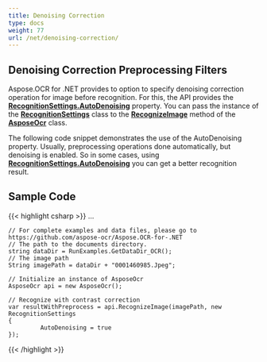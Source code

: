 ```yaml
---
title: Denoising Correction
type: docs
weight: 77
url: /net/denoising-correction/
---
```

## **Denoising Correction Preprocessing Filters**
Aspose.OCR for .NET provides to option to specify denoising correction operation for image before recognition. 
For this, the API provides the [**RecognitionSettings.AutoDenoising**](https://apireference.aspose.com/ocr/net/aspose.ocr/recognitionsettings/properties/autodenoising) property. 
You can pass the instance of the [**RecognitionSettings**](https://apireference.aspose.com/ocr/net/aspose.ocr/recognitionsettings) class to the [**RecognizeImage**](https://apireference.aspose.com/ocr/net/aspose.ocr/asposeocr/methods/recognizeimage/index) method 
of the [**AsposeOcr**](https://apireference.aspose.com/ocr/net/aspose.ocr/asposeocr) class.

The following code snippet demonstrates the use of the AutoDenoising property. 
Usually, preprocessing operations done automatically, but denoising is enabled. So in some cases, using [**RecognitionSettings.AutoDenoising**](https://apireference.aspose.com/ocr/net/aspose.ocr/recognitionsettings/properties/autodenoising) you can get a better recognition result.


## Sample Code

{{< highlight csharp >}}
...

	// For complete examples and data files, please go to https://github.com/aspose-ocr/Aspose.OCR-for-.NET
	// The path to the documents directory.
	string dataDir = RunExamples.GetDataDir_OCR();
	// The image path
	String imagePath = dataDir + "0001460985.Jpeg";

	// Initialize an instance of AsposeOcr
	AsposeOcr api = new AsposeOcr();

	// Recognize with contrast correction
	var resultWithPreprocess = api.RecognizeImage(imagePath, new RecognitionSettings
    {
             AutoDenoising = true
    });
			
			
{{< /highlight >}}


